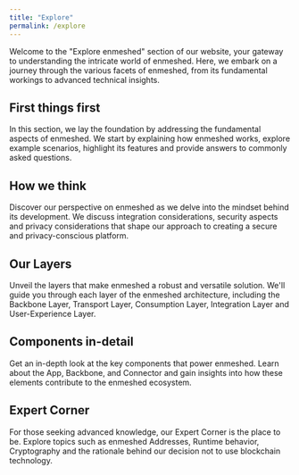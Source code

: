 ```yaml
---
title: "Explore"
permalink: /explore
---
```


Welcome to the "Explore enmeshed" section of our website, your gateway to understanding the intricate world of enmeshed. Here, we embark on a journey through the various facets of enmeshed, from its fundamental workings to advanced technical insights.

## First things first

In this section, we lay the foundation by addressing the fundamental aspects of enmeshed. We start by explaining how enmeshed works, explore example scenarios, highlight its features and provide answers to commonly asked questions.

## How we think

Discover our perspective on enmeshed as we delve into the mindset behind its development. We discuss integration considerations, security aspects and privacy considerations that shape our approach to creating a secure and privacy-conscious platform.

## Our Layers

Unveil the layers that make enmeshed a robust and versatile solution. We'll guide you through each layer of the enmeshed architecture, including the Backbone Layer, Transport Layer, Consumption Layer, Integration Layer and User-Experience Layer.

## Components in-detail

Get an in-depth look at the key components that power enmeshed. Learn about the App, Backbone, and Connector and gain insights into how these elements contribute to the enmeshed ecosystem.

## Expert Corner

For those seeking advanced knowledge, our Expert Corner is the place to be. Explore topics such as enmeshed Addresses, Runtime behavior, Cryptography and the rationale behind our decision not to use blockchain technology.
